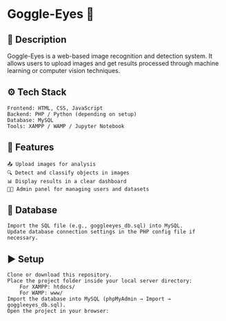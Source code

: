 # Goggle-Eyes 👀
## 📌 Description

Goggle-Eyes is a web-based image recognition and detection system.
It allows users to upload images and get results processed through machine learning or computer vision techniques.

## ⚙️ Tech Stack

    Frontend: HTML, CSS, JavaScript
    Backend: PHP / Python (depending on setup)
    Database: MySQL
    Tools: XAMPP / WAMP / Jupyter Notebook

## 🚀 Features

    📤 Upload images for analysis
    🔍 Detect and classify objects in images
    📊 Display results in a clear dashboard
    👩‍💻 Admin panel for managing users and datasets

## 📂 Database

    Import the SQL file (e.g., goggleeyes_db.sql) into MySQL.
    Update database connection settings in the PHP config file if necessary.

## ▶️ Setup

    Clone or download this repository.
    Place the project folder inside your local server directory:
        For XAMPP: htdocs/
        For WAMP: www/
    Import the database into MySQL (phpMyAdmin → Import → goggleeyes_db.sql).
    Open the project in your browser:
